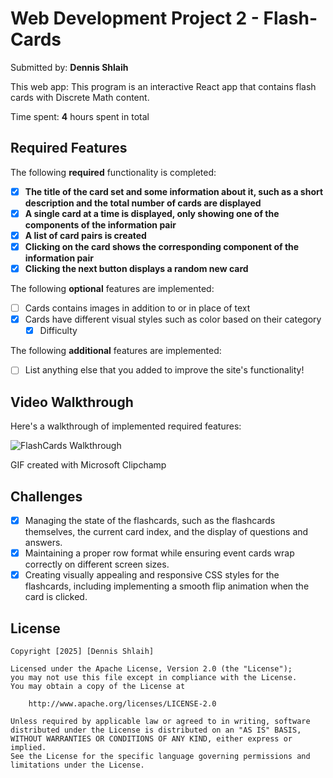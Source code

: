 # Web Development Project 2 - Flash-Cards

Submitted by: **Dennis Shlaih**

This web app: This program is an interactive React app that contains flash cards with Discrete Math content.

Time spent: **4** hours spent in total

## Required Features

The following **required** functionality is completed:

- [X] **The title of the card set and some information about it, such as a short description and the total number of cards are displayed**
- [X] **A single card at a time is displayed, only showing one of the components of the information pair**
- [X] **A list of card pairs is created**
- [X] **Clicking on the card shows the corresponding component of the information pair**
- [X] **Clicking the next button displays a random new card**

The following **optional** features are implemented:

- [ ] Cards contains images in addition to or in place of text
- [X] Cards have different visual styles such as color based on their category
  - [X] Difficulty

The following **additional** features are implemented:

* [ ] List anything else that you added to improve the site's functionality!

## Video Walkthrough

Here's a walkthrough of implemented required features:

![FlashCards Walkthrough](https://github.com/user-attachments/assets/b9d08423-aec0-4639-9466-c029d51c7104)

GIF created with Microsoft Clipchamp

## Challenges

- [X] Managing the state of the flashcards, such as the flashcards themselves, the current card index, and the display of questions and answers.
- [X] Maintaining a proper row format while ensuring event cards wrap correctly on different screen sizes.
- [X] Creating visually appealing and responsive CSS styles for the flashcards, including implementing a smooth flip animation when the card is clicked.

## License

    Copyright [2025] [Dennis Shlaih]

    Licensed under the Apache License, Version 2.0 (the "License");
    you may not use this file except in compliance with the License.
    You may obtain a copy of the License at

        http://www.apache.org/licenses/LICENSE-2.0

    Unless required by applicable law or agreed to in writing, software
    distributed under the License is distributed on an "AS IS" BASIS,
    WITHOUT WARRANTIES OR CONDITIONS OF ANY KIND, either express or implied.
    See the License for the specific language governing permissions and
    limitations under the License.
